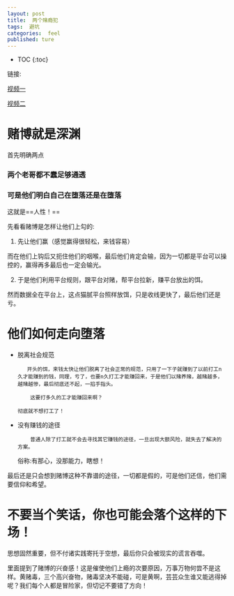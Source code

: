 ```yaml
---
layout: post
title:  两个赌瘾犯
tags:  避坑
categories:  feel
published: ture
---
```


* TOC
{:toc}



链接:

[视频一](https://www.bilibili.com/video/BV1j44y1t7Dt)

[视频二](https://www.bilibili.com/video/BV1KL4y167dY)



                       
#  赌博就是深渊

首先明确两点

        
###  两个老哥都不蠢足够通透

        
###  可是他们明白自己在堕落还是在堕落

这就是==人性！==

先看看赌博是怎样让他们上勾的:
1. 先让他们赢（感觉赢得很轻松，来钱容易）

 而在他们上钩后又扼住他们的咽喉，最后他们肯定会输，因为一切都是平台可以操控的，赢得再多最后也一定会输光。

2. 于是他们利用平台规则，跟平台对赌，帮平台拉新，赚平台放出的饵。

然而数据全在平台上，这点猫腻平台照样放饵，只是收线更快了，最后他们还是亏。

                          
#  他们如何走向堕落

- 脱离社会规范

         开头的饵，来钱太快让他们脱离了社会正常的规范，只用了一下子就赚到了以前打工n久才能赚到的钱，同理，亏了，也要n久打工才能赚回来，于是他们以赌养赌，越赌越多，越赌越惨，最后彻底还不起，一掐手指头。

          这要打多久的工才能赚回来啊？

      彻底就不想打工了！

- 没有赚钱的途径

          普通人除了打工就不会去寻找其它赚钱的途径，一旦出现大额风险，就失去了解决的方案。

   俗称:有那心，没那能力，瞎想！

最后还是只会想到赌博这种不靠谱的途径，一切都是假的，可是他们还信，他们需要信仰和希望。

      

#  **不要当个笑话，你也可能会落个这样的下场！**

思想固然重要，但不付诸实践寄托于空想，最后你只会被现实的谎言吞噬。

里面提到了赌博的兴奋感！这是催使他们上瘾的次要原因，万事万物何尝不是这样。黄赌毒，三个高兴奋物，赌毒坚决不能碰，可是黄啊，芸芸众生谁又能逃得掉呢？我们每个人都是冒险家，但切记不要错了方向！

